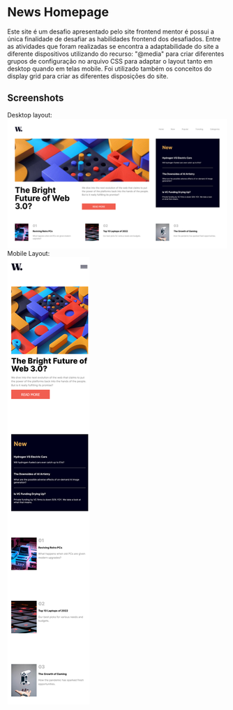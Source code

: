 
# News Homepage

Este site é um desafio apresentado pelo site frontend mentor é possui a única finalidade de desafiar as habilidades frontend dos desafiados.
Entre as atividades que foram realizadas se encontra a adaptabilidade do site a diferente dispositivos utilizando do recurso: "@media" para criar diferentes grupos de configuração no arquivo CSS para adaptar o layout tanto em desktop quando em telas mobile.
Foi utilizado também os conceitos do display grid para criar as diferentes disposições do site.

## Screenshots

Desktop layout:
![Desktop layout](https://github.com/RafaBragagd/NewsHomepage/blob/master/Desktop%20News.png)
Mobile Layout:<br>
![Mobile layout](https://github.com/RafaBragagd/NewsHomepage/blob/master/Mobile%20News.png)
